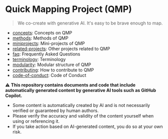 # Quick Mapping Project (QMP)

> We co-create with generative AI.
> It's easy to be brave enough to map.

- [concepts](concepts.md): Concepts on QMP
- [methods](methods.md): Methods of QMP
- [miniprojects](miniprojects.md): Mini-projects of QMP
- [related-projects](related-projects.md): Other projects related to QMP
- [faq](faq.md): Frequently Asked Questions
- [terminology](terminology.md): Terminology
- [modularity](modularity.md): Modular structure of QMP
- [contributing](contributing.md): How to contribute to QMP
- [code-of-conduct](code-of-conduct.md): Code of Conduct

⚠️ **This repository contains documents and code that include automatically generated content by generative AI tools such as GitHub Copilot.**
- Some content is automatically created by AI and is not necessarily verified or guaranteed by human authors.
- Please verify the accuracy and validity of the content yourself when using or referencing it.
- If you take action based on AI-generated content, you do so at your own risk.

